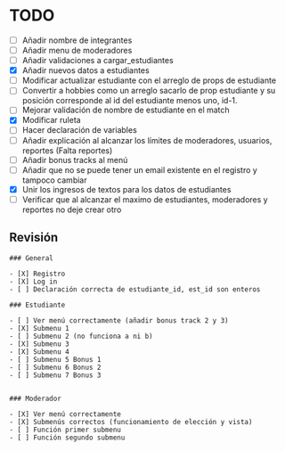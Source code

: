 # TODO

- [ ] Añadir nombre de integrantes
- [ ] Añadir menu de moderadores
- [ ] Añadir validaciones a cargar_estudiantes
- [X] Añadir nuevos datos a estudiantes
- [ ] Modificar actualizar estudiante con el arreglo de props de estudiante
- [ ] Convertir a hobbies como un arreglo sacarlo de prop estudiante y su posición corresponde al id del estudiante menos uno, id-1.
- [ ] Mejorar validación de nombre de estudiante en el match
- [X] Modificar ruleta
- [ ] Hacer declaración de variables
- [ ] Añadir explicación al alcanzar los límites de moderadores, usuarios, reportes (Falta reportes)
- [ ] Añadir bonus tracks al menú
- [ ] Añadir que no se puede tener un email existente en el registro y tampoco cambiar
- [X] Unir los ingresos de textos para los datos de estudiantes
- [ ] Verificar que al alcanzar el maximo de estudiantes, moderadores y reportes no deje crear otro

## Revisión

    ### General
    
    - [X] Registro
    - [X] Log in
    - [ ] Declaración correcta de estudiante_id, est_id son enteros

    ### Estudiante

    - [ ] Ver menú correctamente (añadir bonus track 2 y 3)
    - [X] Submenu 1
    - [ ] Submenu 2 (no funciona a ni b)
    - [X] Submenu 3
    - [X] Submenu 4
    - [ ] Submenu 5 Bonus 1
    - [ ] Submenu 6 Bonus 2
    - [ ] Submenu 7 Bonus 3


    ### Moderador

    - [X] Ver menú correctamente
    - [X] Submenús correctos (funcionamiento de elección y vista)
    - [ ] Función primer submenu
    - [ ] Función segundo submenu
